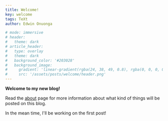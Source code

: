 ```yaml
---
title: Welcome!
key: welcome
tags: TeXt
author: Edwin Onuonga

# mode: immersive
# header:
#   theme: dark
# article_header:
#   type: overlay
#   theme: dark
#   background_color: '#203028'
#   background_image:
#     gradient: 'linear-gradient(rgba(24, 38, 49, 0.8), rgba(0, 0, 0, 0.3), rgba(24, 38, 49, 0.8))'
#     src: '/assets/posts/welcome/header.png'
---
```


<!--more-->

**Welcome to my new blog!**

Read the [about](/about) page for more information about what kind of things will be posted on this blog.

In the mean time, I'll be working on the first post!